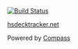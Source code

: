 [![Build Status](https://travis-ci.org/HearthSim/hsdecktracker.net.svg?branch=master)](https://travis-ci.org/HearthSim/hsdecktracker.net)

[hsdecktracker.net](https://hsdecktracker.net)

Powered by [Compass](https://github.com/excentris/compass)
